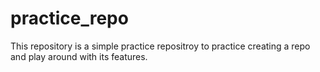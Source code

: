 # practice_repo

This repository is a simple practice repositroy to practice creating a repo and play around with its features.
